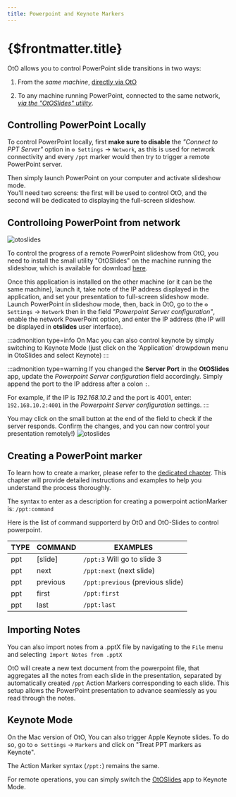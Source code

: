 ```yaml
---
title: Powerpoint and Keynote Markers
---
```


# {$frontmatter.title}

OtO allows you to control PowerPoint slide transitions in two ways:

1. From the _same machine_, [directly via OtO](#controlling-powerpoint-locally)

2. To any machine running PowerPoint, connected to the same network, [_via the "OtOSlides" utility_](#controlloing-powerpoint-from-network).

## Controlling PowerPoint Locally

To control PowerPoint locally, first **make sure to disable** the _"Connect to PPT Server"_ option in `⚙ Settings` -> `Network`, as this is used for network connectivity and every `/ppt` marker would then try to trigger a remote PowerPoint server.

Then simply launch PowerPoint on your computer and activate slideshow mode.  
You'll need two screens: the first will be used to control OtO, and the second will be dedicated to displaying the full-screen slideshow.

## Controlloing PowerPoint from network

![otoslides](/otoslides.jpg)

To control the progress of a remote PowerPoint slideshow from OtO, you need to install the small utility "OtOSlides" on the machine running the slideshow, which is available for download [here](https://oto.software/otoslides).

Once this application is installed on the other machine (or it can be the same machine), launch it, take note of the IP address displayed in the application, and set your presentation to full-screen slideshow mode.
Launch PowerPoint in slideshow mode, then, back in OtO, go to the `⚙ Settings` -> `Network` then in the field _"Powerpoint Server configuration"_, enable the network PowerPoint option, and enter the IP address (the IP will be displayed in **otslides** user interface).

:::admonition type=info
On Mac you can also control keynote by simply switching to Keynote Mode (just click on the 'Application' drowpdown menu in OtoSlides and select Keynote)
:::

:::admonition type=warning
If you changed the **Server Port** in the **OtOSlides** app, update the _Powerpoint Server configuration_ field accordingly. Simply append the port to the IP address after a colon `:`.

For example, if the IP is _192.168.10.2_ and the port is 4001, enter:
`192.168.10.2:4001` in the _Powerpoint Server configuration_ settings.
:::

You may click on the small <TextIcon text='CHECK'/> button at the end of the field to check if the server responds.
Confirm the changes, and you can now control your presentation remotely!)
![otoslides](/ppt-settings.jpg)

## Creating a PowerPoint marker

To learn how to create a marker, please refer to the [dedicated chapter](/docs/markers/action-markers). This chapter will provide detailed instructions and examples to help you understand the process thoroughly.

The syntax to enter as a description for creating a powerpoint actionMarker is:
`/ppt:command`

Here is the list of command supporterd by OtO and OtO-Slides to control powerpoint.

| TYPE | COMMAND  | EXAMPLES                         |
| ---- | -------- | -------------------------------- |
| ppt  | [slide]  | `/ppt:3` Will go to slide 3      |
| ppt  | next     | `/ppt:next` (next slide)         |
| ppt  | previous | `/ppt:previous` (previous slide) |
| ppt  | first    | `/ppt:first`                     |
| ppt  | last     | `/ppt:last`                      |

## Importing Notes

You can also import notes from a .pptX file by navigating to the `File` menu and selecting` Import Notes from .pptX`

OtO will create a new text document from the powerpoint file, that aggregates all the notes from each slide in the presentation, separated by automatically created `/ppt` Action Markers corresponding to each slide. This setup allows the PowerPoint presentation to advance seamlessly as you read through the notes.

## Keynote Mode

On the Mac version of OtO, You can also trigger Apple Keynote slides.
To do so, go to `⚙ Settings` -> `Markers` and click on "Treat PPT markers as Keynote".

The Action Marker syntax (`/ppt:`) remains the same.

For remote operations, you can simply switch the [OtOSlides](#controlloing-powerpoint-from-network) app to Keynote Mode.